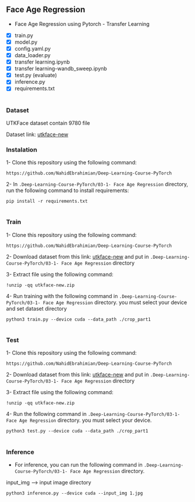 ##  Face Age Regression

- Face Age Regression using Pytorch - Transfer Learning


- [x] train.py
- [x] model.py
- [x] config.yaml.py
- [x] data_loader.py
- [x] transfer learning.ipynb
- [x] transfer learning-wandb_sweep.ipynb
- [x] test.py (evaluate)
- [x] inference.py
- [x] requirements.txt

#

### Dataset

UTKFace dataset contain 9780 file

Dataset link: [utkface-new](https://www.kaggle.com/jangedoo/utkface-new)


### Instalation

1- Clone this repository using the following command:

`
https://github.com/NahidEbrahimian/Deep-Learning-Course-PyTorch
`

2- In `.Deep-Learning-Course-PyTorch/03-1- Face Age Regression` directory, run the following command to install requirements:

`
pip install -r requirements.txt
`
#

### Train

1- Clone this repository using the following command:

`
https://github.com/NahidEbrahimian/Deep-Learning-Course-PyTorch
`

2- Download dataset from this link: [utkface-new](https://www.kaggle.com/jangedoo/utkface-new) and put in `.Deep-Learning-Course-PyTorch/03-1- Face Age Regression` directory


3- Extract file using the following command:

`
!unzip -qq utkface-new.zip
`

4- Run training with the following command in `.Deep-Learning-Course-PyTorch/03-1- Face Age Regression` directory. you must select your device and set dataset directory

`
python3 train.py --device cuda --data_path ./crop_part1
`

#

### Test

1- Clone this repository using the following command:

`
https://github.com/NahidEbrahimian/Deep-Learning-Course-PyTorch
`

2- Download dataset from this link: [utkface-new](https://www.kaggle.com/jangedoo/utkface-new) and put in `.Deep-Learning-Course-PyTorch/03-1- Face Age Regression` directory


3- Extract file using the following command:

`
!unzip -qq utkface-new.zip
`

4- Run the following command in `.Deep-Learning-Course-PyTorch/03-1- Face Age Regression` directory. you must select your device.

`
python3 test.py --device cuda --data_path ./crop_part1
`
#

### Inference

- For inference, you can run the following command in `.Deep-Learning-Course-PyTorch/03-1- Face Age Regression` directory.

input_img --> input image directory

`
python3 inference.py --device cuda --input_img 1.jpg
`

